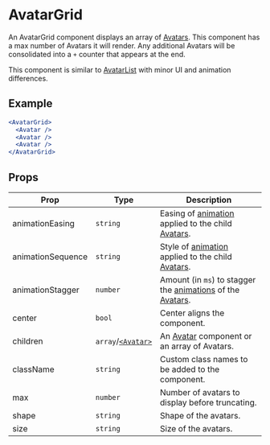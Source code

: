 # AvatarGrid

An AvatarGrid component displays an array of [Avatars](../Avatar). This component has a max number of Avatars it will render. Any additional Avatars will be consolidated into a `+` counter that appears at the end.

This component is similar to [AvatarList](../AvatarList) with minor UI and animation differences.

## Example

```jsx
<AvatarGrid>
  <Avatar />
  <Avatar />
  <Avatar />
</AvatarGrid>
```

## Props

| Prop | Type | Description |
| --- | --- | --- |
| animationEasing | `string` | Easing of [animation](../Animate) applied to the child [Avatars](../Avatar). |
| animationSequence | `string` | Style of [animation](../Animate) applied to the child [Avatars](../Avatar). |
| animationStagger | `number` | Amount (in `ms`) to stagger the [animations](../Animate) of the [Avatars](../Avatar). |
| center | `bool` | Center aligns the component. |
| children | `array`/[`<Avatar>`](../Avatar) | An [Avatar](../Avatar) component or an array of Avatars. |
| className | `string` | Custom class names to be added to the component. |
| max | `number` | Number of avatars to display before truncating. |
| shape | `string` | Shape of the avatars. |
| size | `string` | Size of the avatars. |

